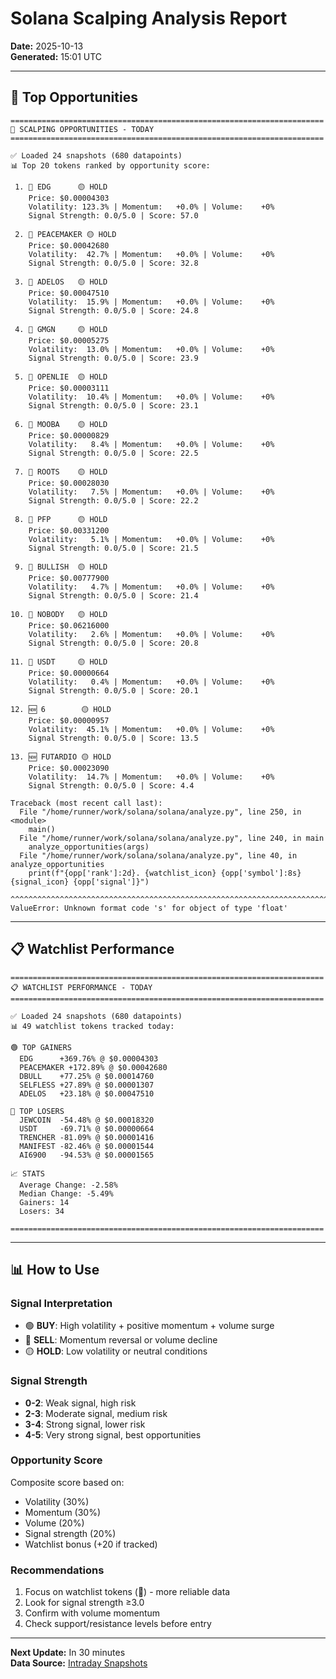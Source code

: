 # Solana Scalping Analysis Report
**Date:** 2025-10-13  
**Generated:** 15:01 UTC

---

## 🎯 Top Opportunities

```
======================================================================
🎯 SCALPING OPPORTUNITIES - TODAY
======================================================================

✅ Loaded 24 snapshots (680 datapoints)
📊 Top 20 tokens ranked by opportunity score:

 1. 📌 EDG      🟡 HOLD
    Price: $0.00004303
    Volatility: 123.3% | Momentum:   +0.0% | Volume:    +0%
    Signal Strength: 0.0/5.0 | Score: 57.0

 2. 📌 PEACEMAKER 🟡 HOLD
    Price: $0.00042680
    Volatility:  42.7% | Momentum:   +0.0% | Volume:    +0%
    Signal Strength: 0.0/5.0 | Score: 32.8

 3. 📌 ADELOS   🟡 HOLD
    Price: $0.00047510
    Volatility:  15.9% | Momentum:   +0.0% | Volume:    +0%
    Signal Strength: 0.0/5.0 | Score: 24.8

 4. 📌 GMGN     🟡 HOLD
    Price: $0.00005275
    Volatility:  13.0% | Momentum:   +0.0% | Volume:    +0%
    Signal Strength: 0.0/5.0 | Score: 23.9

 5. 📌 OPENLIE  🟡 HOLD
    Price: $0.00003111
    Volatility:  10.4% | Momentum:   +0.0% | Volume:    +0%
    Signal Strength: 0.0/5.0 | Score: 23.1

 6. 📌 MOOBA    🟡 HOLD
    Price: $0.00000829
    Volatility:   8.4% | Momentum:   +0.0% | Volume:    +0%
    Signal Strength: 0.0/5.0 | Score: 22.5

 7. 📌 ROOTS    🟡 HOLD
    Price: $0.00028030
    Volatility:   7.5% | Momentum:   +0.0% | Volume:    +0%
    Signal Strength: 0.0/5.0 | Score: 22.2

 8. 📌 PFP      🟡 HOLD
    Price: $0.00331200
    Volatility:   5.1% | Momentum:   +0.0% | Volume:    +0%
    Signal Strength: 0.0/5.0 | Score: 21.5

 9. 📌 BULLISH  🟡 HOLD
    Price: $0.00777900
    Volatility:   4.7% | Momentum:   +0.0% | Volume:    +0%
    Signal Strength: 0.0/5.0 | Score: 21.4

10. 📌 NOBODY   🟡 HOLD
    Price: $0.06216000
    Volatility:   2.6% | Momentum:   +0.0% | Volume:    +0%
    Signal Strength: 0.0/5.0 | Score: 20.8

11. 📌 USDT     🟡 HOLD
    Price: $0.00000664
    Volatility:   0.4% | Momentum:   +0.0% | Volume:    +0%
    Signal Strength: 0.0/5.0 | Score: 20.1

12. 🆕 6        🟡 HOLD
    Price: $0.00000957
    Volatility:  45.1% | Momentum:   +0.0% | Volume:    +0%
    Signal Strength: 0.0/5.0 | Score: 13.5

13. 🆕 FUTARDIO 🟡 HOLD
    Price: $0.00023090
    Volatility:  14.7% | Momentum:   +0.0% | Volume:    +0%
    Signal Strength: 0.0/5.0 | Score: 4.4

Traceback (most recent call last):
  File "/home/runner/work/solana/solana/analyze.py", line 250, in <module>
    main()
  File "/home/runner/work/solana/solana/analyze.py", line 240, in main
    analyze_opportunities(args)
  File "/home/runner/work/solana/solana/analyze.py", line 40, in analyze_opportunities
    print(f"{opp['rank']:2d}. {watchlist_icon} {opp['symbol']:8s} {signal_icon} {opp['signal']}")
          ^^^^^^^^^^^^^^^^^^^^^^^^^^^^^^^^^^^^^^^^^^^^^^^^^^^^^^^^^^^^^^^^^^^^^^^^^^^^^^^^^^^^^^
ValueError: Unknown format code 's' for object of type 'float'
```


---

## 📋 Watchlist Performance

```
======================================================================
📋 WATCHLIST PERFORMANCE - TODAY
======================================================================

✅ Loaded 24 snapshots (680 datapoints)
📊 49 watchlist tokens tracked today:

🟢 TOP GAINERS
  EDG      +369.76% @ $0.00004303
  PEACEMAKER +172.89% @ $0.00042680
  DBULL    +77.25% @ $0.00014760
  SELFLESS +27.89% @ $0.00001307
  ADELOS   +23.18% @ $0.00047510

🔴 TOP LOSERS
  JEWCOIN  -54.48% @ $0.00018320
  USDT     -69.71% @ $0.00000664
  TRENCHER -81.09% @ $0.00001416
  MANIFEST -82.46% @ $0.00001544
  AI6900   -94.53% @ $0.00001565

📈 STATS
  Average Change: -2.58%
  Median Change: -5.49%
  Gainers: 14
  Losers: 34

======================================================================
```

---

## 📊 How to Use

### Signal Interpretation
- 🟢 **BUY**: High volatility + positive momentum + volume surge
- 🔴 **SELL**: Momentum reversal or volume decline
- 🟡 **HOLD**: Low volatility or neutral conditions

### Signal Strength
- **0-2**: Weak signal, high risk
- **2-3**: Moderate signal, medium risk
- **3-4**: Strong signal, lower risk
- **4-5**: Very strong signal, best opportunities

### Opportunity Score
Composite score based on:
- Volatility (30%)
- Momentum (30%)
- Volume (20%)
- Signal strength (20%)
- Watchlist bonus (+20 if tracked)

### Recommendations
1. Focus on watchlist tokens (📌) - more reliable data
2. Look for signal strength ≥3.0
3. Confirm with volume momentum
4. Check support/resistance levels before entry

---

**Next Update:** In 30 minutes  
**Data Source:** [Intraday Snapshots](https://github.com/stelios5791/sol-reports/tree/main/intraday)
